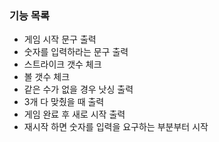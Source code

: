 ### 기능 목록

- 게임 시작 문구 출력
- 숫자를 입력하라는 문구 출력
- 스트라이크 갯수 체크
- 볼 갯수 체크
- 같은 수가 없을 경우 낫싱 출력
- 3개 다 맞췄을 때 출력
- 게임 완료 후 새로 시작 출력
- 재시작 하면 숫자를 입력을 요구하는 부분부터 시작